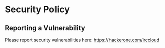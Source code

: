 # Security Policy

## Reporting a Vulnerability

Please report security vulnerabilities here: https://hackerone.com/irccloud
